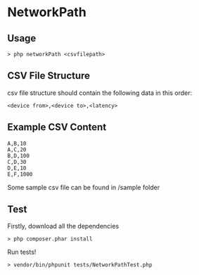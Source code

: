 # NetworkPath

## Usage

    > php networkPath <csvfilepath>

## CSV File Structure

csv file structure should contain the following data in this order:
```
<device from>,<device to>,<latency>
```

## Example CSV Content
```
A,B,10
A,C,20
B,D,100
C,D,30
D,E,10
E,F,1000
```

Some sample csv file can be found in /sample folder

## Test
Firstly, download all the dependencies

    > php composer.phar install

Run tests!

    > vendor/bin/phpunit tests/NetworkPathTest.php
